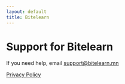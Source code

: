 ```yaml
---
layout: default
title: Bitelearn
---
```


# Support for Bitelearn

If you need help, email [support@bitelearn.mn](mailto:support@bitelearn.mn)

[Privacy Policy](privacy.html)
